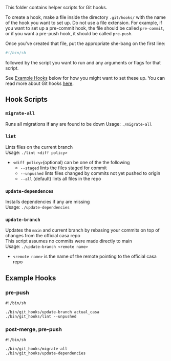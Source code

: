 This folder contains helper scripts for Git hooks.

To create a hook, make a file inside the directory `.git/hooks/` with the name of the hook you want to set up. Do not use a file extension.
For example, if you want to set up a pre-commit hook, the file should be called `pre-commit`, or if you want a pre-push hook, it should be called `pre-push`.

Once you've created that file, put the appropriate she-bang on the first line:
```bash
#!/bin/sh
```
followed by the script you want to run and any arguments or flags for that script.

See [Example Hooks](#example-hooks) below for how you might want to set these up.
You can read more about Git hooks [here](https://git-scm.com/docs/githooks).

## Hook Scripts

### `migrate-all`  
Runs all migrations if any are found to be down
Usage: `./migrate-all`  

### `lint`  
Lints files on the current branch  
Usage: `./lint <diff policy>`  
 + `<diff policy>`(optional) can be one of the the following
   - `--staged` lints the files staged for commit
   - `--unpushed` lints files changed by commits not yet pushed to origin
   - `--all` (default) lints all files in the repo  

### `update-dependences`  
Installs dependencies if any are missing  
Usage: `./update-dependencies`  
  
### `update-branch`
Updates the `main` and current branch by rebasing your commits on top of changes from the official casa repo  
This script assumes no commits were made directly to main  
Usage: `./update-branch <remote name>`  
 + `<remote name>` is the name of the remote pointing to the official casa repo
   
## Example Hooks
### pre-push
    #!/bin/sh
  
    ./bin/git_hooks/update-branch actual_casa
    ./bin/git_hooks/lint --unpushed
### post-merge, pre-push  
    #!/bin/sh

    ./bin/git_hooks/migrate-all
    ./bin/git_hooks/update-dependencies
